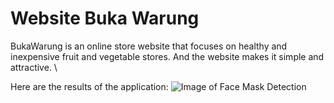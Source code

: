 # Website Buka Warung
 BukaWarung is an online store website that focuses on healthy and inexpensive fruit and vegetable stores. And the website makes it simple and attractive. \\
 
 Here are the results of the application:
![Image of Face Mask Detection](https://hafizewpcom.files.wordpress.com/2021/04/screen-shot-2021-04-29-at-08.47.33.png)
